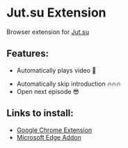 # Jut.su Extension 
Browser extension for [Jut.su](https://jut.su/)

## Features:
- Automatically plays video 💪
* Automatically skip introduction 🔥🔥🔥
* Open next episode 😎

## Links to install:
* [Google Chrome Extension](https://chrome.google.com/webstore/detail/jutsu-extension/kcofalbbgkjelaocgeoigacggnbjiecg)
* [Microsoft Edge Addon](https://microsoftedge.microsoft.com/addons/detail/jutsu-extension/bhfpkiaejlaggmbbmbilnfecbbhjlgmp)
